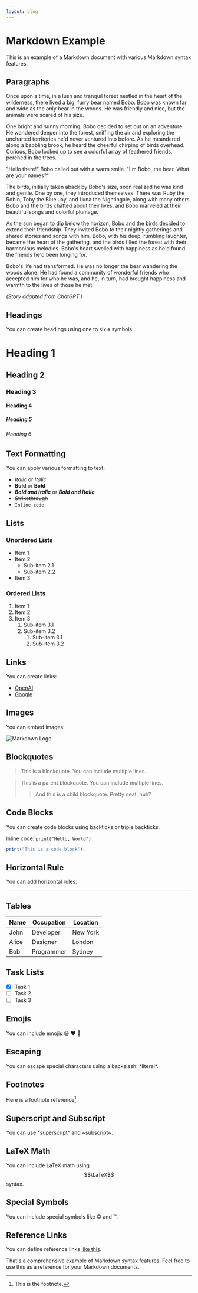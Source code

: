 ```yaml
---
layout: blog
---
```


# Markdown Example

<p class="lead-text">
This is an example of a Markdown document with various Markdown syntax features.
</p>

## Paragraphs

<span class="drop-cap">O</span>nce upon a time, in a lush and tranquil forest nestled in the heart of the wilderness, there lived a big, furry bear named Bobo. 
Bobo was known far and wide as the only bear in the woods.
He was friendly and nice, but the animals were scared of his size.

One bright and sunny morning, Bobo decided to set out on an adventure. 
He wandered deeper into the forest, sniffing the air and exploring the uncharted territories he'd never ventured into before. 
As he meandered along a babbling brook, he heard the cheerful chirping of birds overhead. 
Curious, Bobo looked up to see a colorful array of feathered friends, perched in the trees.

"Hello there!" Bobo called out with a warm smile. "I'm Bobo, the bear. What are your names?"

The birds, initially taken aback by Bobo's size, soon realized he was kind and gentle. 
One by one, they introduced themselves. 
There was Ruby the Robin, Toby the Blue Jay, and Luna the Nightingale, along with many others. 
Bobo and the birds chatted about their lives, and Bobo marveled at their beautiful songs and colorful plumage.

As the sun began to dip below the horizon, Bobo and the birds decided to extend their friendship. 
They invited Bobo to their nightly gatherings and shared stories and songs with him. 
Bobo, with his deep, rumbling laughter, became the heart of the gathering, and the birds filled the forest with their harmonious melodies. 
Bobo's heart swelled with happiness as he'd found the friends he'd been longing for.

Bobo's life had transformed. 
He was no longer the bear wandering the woods alone. 
He had found a community of wonderful friends who accepted him for who he was, and he, in turn, had brought happiness and warmth to the lives of those he met.

*(Story adapted from ChatGPT.)*


## Headings

You can create headings using one to six `#` symbols:

# Heading 1
## Heading 2
### Heading 3
#### Heading 4
##### Heading 5
###### Heading 6

## Text Formatting

You can apply various formatting to text:

- *Italic* or _Italic_
- **Bold** or __Bold__
- ***Bold and Italic*** or ___Bold and Italic___
- ~~Strikethrough~~
- `Inline code`

## Lists

### Unordered Lists

- Item 1
- Item 2
  - Sub-item 2.1
  - Sub-item 2.2
- Item 3

### Ordered Lists

1. Item 1
2. Item 2
3. Item 3
   1. Sub-item 3.1
   2. Sub-item 3.2
      1. Sub-item 3.1
      2. Sub-item 3.2

## Links

You can create links:

- [OpenAI](https://www.openai.com)
- [Google](https://www.google.com "Search Engine")

## Images

You can embed images:

![Markdown Logo](https://commonmark.org/help/images/favicon.png)

## Blockquotes

> This is a blockquote.
> You can include multiple lines.

> This is a parent blockquote.
> You can include multiple lines.
> > And this is a child blockquote.
> > Pretty neat, huh?

## Code Blocks

You can create code blocks using backticks or triple backticks:

Inline code: `print("Hello, World")`

```js
print("This is a code block");
```

## Horizontal Rule

You can add horizontal rules:

---

## Tables

| Name  | Occupation  | Location |
|-------|-------------|----------|
| John  | Developer   | New York |
| Alice | Designer    | London   |
| Bob   | Programmer  | Sydney   |

## Task Lists

- [x] Task 1
- [ ] Task 2
- [ ] Task 3

## Emojis

You can include emojis :smiley: :heart: :rocket:

## Escaping

You can escape special characters using a backslash: \*literal\*.

## Footnotes

Here is a footnote reference[^1].

[^1]: This is the footnote.

## Superscript and Subscript

You can use ^superscript^ and ~subscript~.

## LaTeX Math

You can include LaTeX math using $$\LaTeX$$ syntax.

## Special Symbols

You can include special symbols like &copy; and &trade;.

## Reference Links

You can define reference links [like this][example].

[example]: https://www.example.com

That's a comprehensive example of Markdown syntax features. Feel free to use this as a reference for your Markdown documents.
